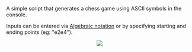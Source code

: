 A simple script that generates a chess game using ASCII symbols in the console. 

Inputs can be entered via [Algebraic notation](https://en.wikipedia.org/wiki/Algebraic_notation_(chess)) or by specifying starting and ending points (eg: "e2e4").

<p align="center">
  <img src="[your-image-source.jpg](https://raw.githubusercontent.com/SalmanulFarisKA/Python-Projects/main/Games/Chess%20(No%20GUI)/Chess%20No%20GUI.png)">
</p>
